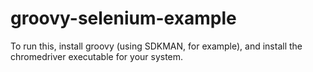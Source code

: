 # groovy-selenium-example

To run this, install groovy (using SDKMAN, for example), and install the chromedriver executable for your system.
